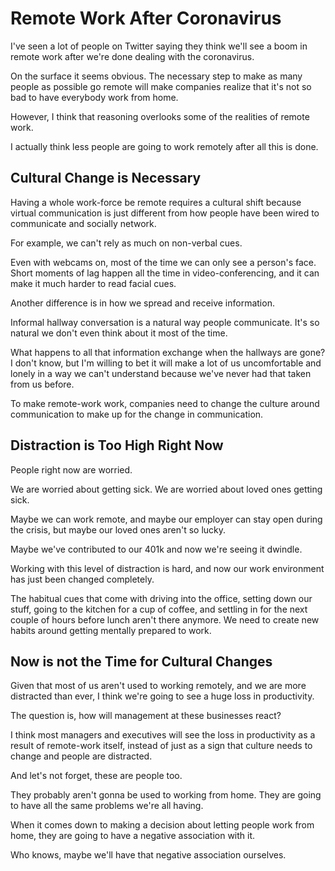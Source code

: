 # Remote Work After Coronavirus

I've seen a lot of people on Twitter saying they think we'll see a boom in remote work after
we're done dealing with the coronavirus.

On the surface it seems obvious. The necessary step to make as many people as possible
go remote will make companies realize that it's not so bad to have everybody work from home.

However, I think that reasoning overlooks some of the realities of remote work.

I actually think less people are going to work remotely after all this is done.

## Cultural Change is Necessary

Having a whole work-force be remote requires a cultural shift because virtual communication
is just different from how people have been wired to communicate and socially network.

For example, we can't rely as much on non-verbal cues.

Even with webcams on, most of the time we can only see a person's face. Short moments of lag
happen all the time in video-conferencing, and it can make it much harder to read facial cues.

Another difference is in how we spread and receive information.

Informal hallway conversation is a natural way people communicate. It's so natural we don't
even think about it most of the time.

What happens to all that information exchange when the hallways are gone? I don't know, but
I'm willing to bet it will make a lot of us uncomfortable and lonely in a way we can't
understand because we've never had that taken from us before.

To make remote-work work, companies need to change the culture around communication to make
up for the change in communication.

## Distraction is Too High Right Now

People right now are worried.

We are worried about getting sick. We are worried about loved ones getting sick.

Maybe we can work remote, and maybe our employer can stay open during the crisis,
but maybe our loved ones aren't so lucky.

Maybe we've contributed to our 401k and now we're seeing it dwindle.

Working with this level of distraction is hard, and now our work environment has just been
changed completely.

The habitual cues that come with driving into the office, setting down our stuff, going to
the kitchen for a cup of coffee, and settling in for the next couple of hours before lunch aren't
there anymore. We need to create new habits around getting mentally prepared to work.

## Now is not the Time for Cultural Changes

Given that most of us aren't used to working remotely, and we are more distracted than ever,
I think we're going to see a huge loss in productivity.

The question is, how will management at these businesses react?

I think most managers and executives will see the loss in productivity as a result of remote-work
itself, instead of just as a sign that culture needs to change and people are distracted.

And let's not forget, these are people too.

They probably aren't gonna be used to working from home. They are going to have all the same
problems we're all having.

When it comes down to making a decision about letting people work from home, they are going to
have a negative association with it.

Who knows, maybe we'll have that negative association ourselves.
